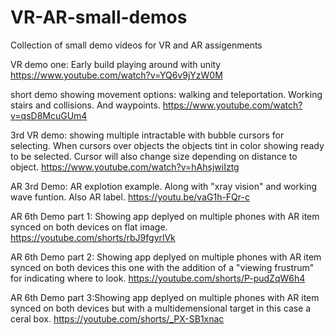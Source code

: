 # VR-AR-small-demos
Collection of small demo videos for VR and AR assigenments

VR demo one: 
Early build playing around with unity 
https://www.youtube.com/watch?v=YQ6v9jYzW0M

short demo showing movement options: walking and teleportation. Working stairs and collisions. And waypoints. 
https://www.youtube.com/watch?v=qsD8McuGUm4

3rd VR demo:
showing multiple intractable with bubble cursors for selecting. When cursors over objects the objects tint in color showing ready to be selected. Cursor will also change size depending on distance to object.
https://www.youtube.com/watch?v=hAhsjwiIztg

AR 3rd Demo: AR explotion example. Along with "xray vision" and working wave funtion. Also AR label. 
https://youtu.be/vaG1h-FQr-c


AR 6th Demo part 1: Showing app deplyed on multiple phones with AR item synced on both devices on flat image. 
https://youtube.com/shorts/rbJ9fgyrlVk

AR 6th Demo part 2: Showing app deplyed on multiple phones with AR item synced on both devices this one with the addition of a "viewing frustrum" for indicating where to look. 
https://youtube.com/shorts/P-pudZqW6h4

AR 6th Demo part 3:Showing app deplyed on multiple phones with AR item synced on both devices but with a multidemensional target in this case a ceral box. 
https://youtube.com/shorts/_PX-SB1xnac
